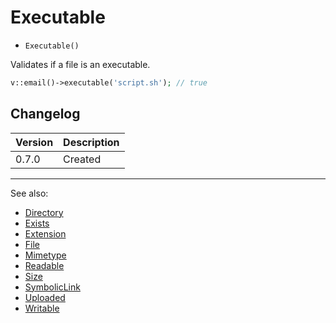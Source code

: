 # Executable

- `Executable()`

Validates if a file is an executable.

```php
v::email()->executable('script.sh'); // true
```

## Changelog

Version | Description
--------|-------------
  0.7.0 | Created

***
See also:

- [Directory](Directory.md)
- [Exists](Exists.md)
- [Extension](Extension.md)
- [File](File.md)
- [Mimetype](Mimetype.md)
- [Readable](Readable.md)
- [Size](Size.md)
- [SymbolicLink](SymbolicLink.md)
- [Uploaded](Uploaded.md)
- [Writable](Writable.md)
